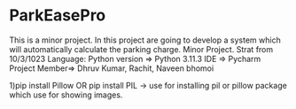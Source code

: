 # ParkEasePro
This is a minor project. In this project are going to develop a system which will automatically calculate the parking charge.
Minor Project.
Strat from 10/3/1023
Language: Python version => Python 3.11.3
IDE => Pycharm
Project Member=> Dhruv Kumar, Rachit, Naveen bhomoi

1)pip install Pillow OR pip install PIL -> use for installing pil or pillow package which use for showing images.

